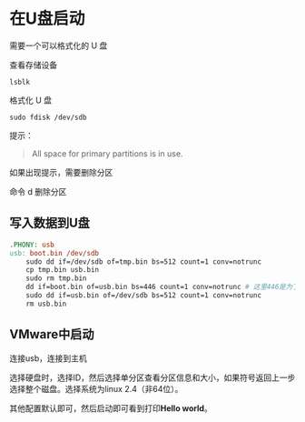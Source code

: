 # 在U盘启动

需要一个可以格式化的 U 盘

查看存储设备
```shell
lsblk
```

格式化 U 盘

```shell
sudo fdisk /dev/sdb
```


提示：

> All space for primary partitions is in use.

如果出现提示，需要删除分区

命令
d 删除分区

## 写入数据到U盘

```makefile
.PHONY: usb
usb: boot.bin /dev/sdb
	sudo dd if=/dev/sdb of=tmp.bin bs=512 count=1 conv=notrunc
	cp tmp.bin usb.bin
	sudo rm tmp.bin
	dd if=boot.bin of=usb.bin bs=446 count=1 conv=notrunc # 这里446是为了不覆盖分区表
	sudo dd if=usb.bin of=/dev/sdb bs=512 count=1 conv=notrunc
	rm usb.bin
```

## VMware中启动

连接usb，连接到主机

选择硬盘时，选择ID，然后选择单分区查看分区信息和大小，如果符号返回上一步选择整个磁盘。选择系统为linux 2.4（非64位）。

其他配置默认即可，然后启动即可看到打印**Hello world**。